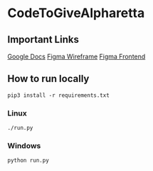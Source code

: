 # CodeToGiveAlpharetta

## Important Links
[Google Docs](https://docs.google.com/document/d/1Y4nOp9KAwRexFJ1SNVYSL_F9J6QAfl_tHtQLCJPmo8U/edit)
[Figma Wireframe](https://www.figma.com/file/YctDeTPcQnwaGFwI1gNOqx/CodetoGive?node-id=0%3A1)
[Figma Frontend](https://www.figma.com/file/e5J1HVrsuwxsSLEvrqvZ8P/Page-Design?node-id=0%3A1)

## How to run locally
```
pip3 install -r requirements.txt
```

### Linux
```
./run.py
```
### Windows
```
python run.py
```
